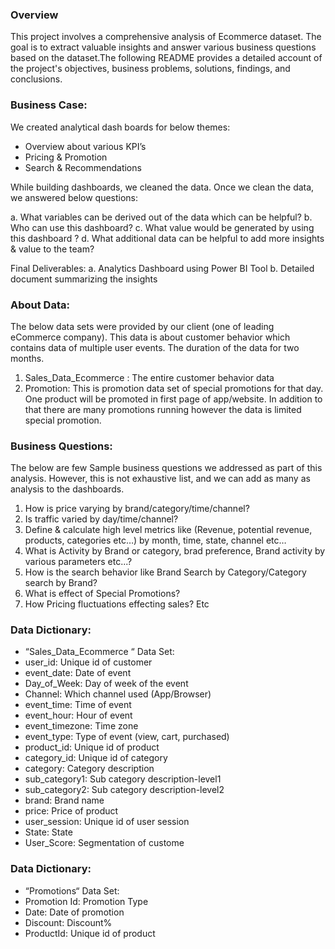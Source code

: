 ### Overview

This project involves a comprehensive analysis of Ecommerce dataset. The goal is to extract valuable insights and answer various business questions based on the dataset.The following README provides a detailed account of the project's objectives, business problems, solutions, findings, and conclusions.

### Business Case:
We created analytical dash boards for below themes:
- Overview about various KPI’s
- Pricing & Promotion
- Search & Recommendations 

While building dashboards, we cleaned the data. Once we clean the data, we answered below questions:

a. What variables can be derived out of the data which can be helpful?
b. Who can use this dashboard?
c. What value would be generated by using this dashboard ?
d. What additional data can be helpful to add more insights & value to the team?

Final Deliverables:
a. Analytics Dashboard using Power BI Tool
b. Detailed document summarizing the insights 

### About Data:
The below data sets were provided by our client (one of leading eCommerce company). This data is about customer behavior which contains data of 
multiple user events. The duration of the data for two months.
1. Sales_Data_Ecommerce : The entire customer behavior data 
2. Promotion: This is promotion data set of special promotions for that day. One product will be promoted in first page of app/website. In addition to that 
there are many promotions running however the data is limited special promotion.

### Business Questions:

The below are few Sample business questions we addressed as part of this analysis. However, this is not exhaustive list, and we can add as many as analysis 
to the dashboards.
1. How is price varying by brand/category/time/channel?
2. Is traffic varied by day/time/channel?
3. Define & calculate high level metrics like (Revenue, potential revenue, products, categories etc…) by month, time, state, channel etc…
4. What is Activity by Brand or category, brad preference, Brand activity by various parameters etc...?
5. How is the search behavior like Brand Search by Category/Category search by Brand?
6. What is effect of Special Promotions?
7. How Pricing fluctuations effecting sales?
Etc


### Data Dictionary:
- “Sales_Data_Ecommerce “ Data Set:
- user_id: Unique id of customer
- event_date: Date of event
- Day_of_Week: Day of week of the event
- Channel: Which channel used (App/Browser)
- event_time: Time of event
- event_hour: Hour of event
- event_timezone: Time zone
- event_type: Type of event (view, cart, purchased)
- product_id: Unique id of product
- category_id: Unique id of category
- category: Category description
- sub_category1: Sub category description-level1
- sub_category2: Sub category description-level2
- brand: Brand name
- price: Price of product
- user_session: Unique id of user session
- State: State
- User_Score: Segmentation of custome

### Data Dictionary:
- “Promotions“ Data Set:
- Promotion Id: Promotion Type
- Date: Date of promotion
- Discount: Discount%
- ProductId: Unique id of product
